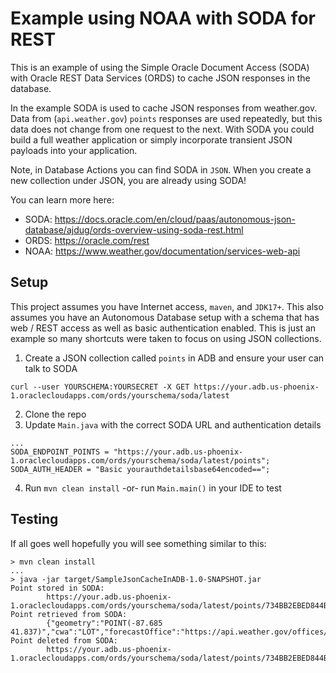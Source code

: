 # Example using NOAA with SODA for REST

This is an example of using the Simple Oracle Document Access (SODA) with
Oracle REST Data Services (ORDS) to cache JSON responses in the database.

In the example SODA is used to cache JSON responses from weather.gov. Data
from (`api.weather.gov`) `points` responses are used repeatedly, but this
data does not change from one request to the next. With SODA you could build
a full weather application or simply incorporate transient JSON payloads
into your application.

Note, in Database Actions you can find SODA in `JSON`. When you create a
new collection under JSON, you are already using SODA!

You can learn more here:

- SODA: https://docs.oracle.com/en/cloud/paas/autonomous-json-database/ajdug/ords-overview-using-soda-rest.html
- ORDS: https://oracle.com/rest
- NOAA: https://www.weather.gov/documentation/services-web-api

## Setup

This project assumes you have Internet access, `maven`, and `JDK17+`. This 
also assumes you have an Autonomous Database setup with a schema that has 
web / REST access as well as basic authentication enabled. This is just an 
example so many shortcuts were taken to focus on using JSON collections.

1. Create a JSON collection called `points` in ADB and ensure your user can talk to SODA
```
curl --user YOURSCHEMA:YOURSECRET -X GET https://your.adb.us-phoenix-1.oraclecloudapps.com/ords/yourschema/soda/latest
```
2. Clone the repo
3. Update `Main.java` with the correct SODA URL and authentication details
```
... 
SODA_ENDPOINT_POINTS = "https://your.adb.us-phoenix-1.oraclecloudapps.com/ords/yourschema/soda/latest/points";
SODA_AUTH_HEADER = "Basic yourauthdetailsbase64encoded==";
```
4. Run `mvn clean install` -or- run `Main.main()` in your IDE to test

## Testing

If all goes well hopefully you will see something similar to this:

```
> mvn clean install
...
> java -jar target/SampleJsonCacheInADB-1.0-SNAPSHOT.jar
Point stored in SODA:
        https://your.adb.us-phoenix-1.oraclecloudapps.com/ords/yourschema/soda/latest/points/734BB2EBED844B7A99419F35AB5E2A3C
Point retrieved from SODA:
        {"geometry":"POINT(-87.685 41.837)","cwa":"LOT","forecastOffice":"https://api.weather.gov/offices/LOT","gridId":"LOT","gridX":73,"gridY":70,"forecast":"https://api.weather.gov/gridpoints/LOT/73,70/forecast","forecastHourly":"https://api.weather.gov/gridpoints/LOT/73,70/forecast/hourly","observationStations":"https://api.weather.gov/gridpoints/LOT/73,70/stations","forecastGridData":"https://api.weather.gov/gridpoints/LOT/73,70","forecastZone":"https://api.weather.gov/zones/forecast/ILZ104","county":"https://api.weather.gov/zones/county/ILC031","fireWeatherZone":"https://api.weather.gov/zones/fire/ILZ014","timeZone":"America/Chicago","radarStation":"KLOT","@id":"https://api.weather.gov/points/41.837,-87.685","@type":"wx:Point"}
Point deleted from SODA:
        https://your.adb.us-phoenix-1.oraclecloudapps.com/ords/yourschema/soda/latest/points/734BB2EBED844B7A99419F35AB5E2A3C
```
